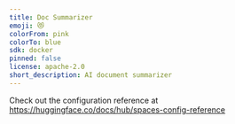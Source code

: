 ```yaml
---
title: Doc Summarizer
emoji: 😻
colorFrom: pink
colorTo: blue
sdk: docker
pinned: false
license: apache-2.0
short_description: AI document summarizer
---
```


Check out the configuration reference at https://huggingface.co/docs/hub/spaces-config-reference
